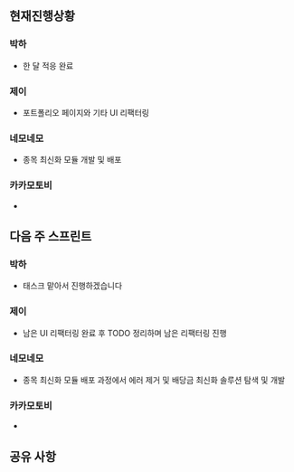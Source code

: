 ## 현재진행상황
### 박하
- 한 달 적응 완료
### 제이
- 포트폴리오 페이지와 기타 UI 리팩터링
### 네모네모
- 종목 최신화 모듈 개발 및 배포
### 카카모토비
- 

## 다음 주 스프린트
### 박하
- 태스크 맡아서 진행하겠습니다
### 제이
- 남은 UI 리팩터링 완료 후 TODO 정리하며 남은 리팩터링 진행
### 네모네모
- 종목 최신화 모듈 배포 과정에서 에러 제거 및 배당금 최신화 솔루션 탐색 및 개발
### 카카모토비
- 

## 공유 사항
